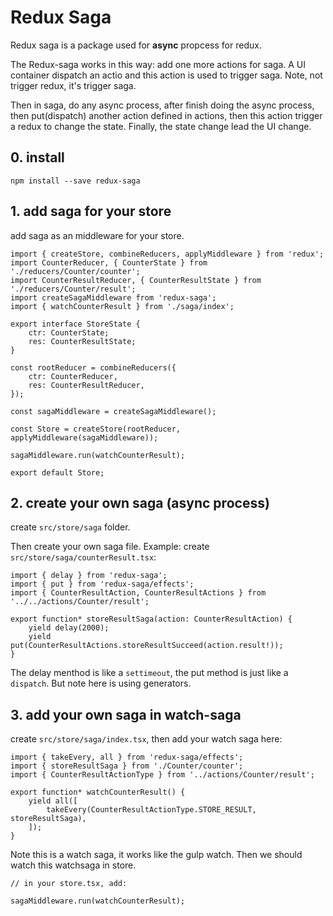# Redux Saga

Redux saga is a package used for **async** propcess for redux.

The Redux-saga works in this way: add one more actions for saga. A UI container dispatch an actio and this action is used to trigger saga. Note, not trigger redux, it's trigger saga.

Then in saga, do any async process, after finish doing the async process, then put(dispatch) another action defined in actions, then this action trigger a redux to change the state. Finally, the state change lead the UI change.

## 0. install

`npm install --save redux-saga`

## 1. add saga for your store

add saga as an middleware for your store.

```tsx
import { createStore, combineReducers, applyMiddleware } from 'redux';
import CounterReducer, { CounterState } from './reducers/Counter/counter';
import CounterResultReducer, { CounterResultState } from './reducers/Counter/result';
import createSagaMiddleware from 'redux-saga';
import { watchCounterResult } from './saga/index';

export interface StoreState {
    ctr: CounterState;
    res: CounterResultState;
}

const rootReducer = combineReducers({
    ctr: CounterReducer,
    res: CounterResultReducer,
});

const sagaMiddleware = createSagaMiddleware();

const Store = createStore(rootReducer, applyMiddleware(sagaMiddleware));

sagaMiddleware.run(watchCounterResult);

export default Store;
```

## 2. create your own saga (async process)

create `src/store/saga` folder.

Then create your own saga file. Example: create `src/store/saga/counterResult.tsx`:

```tsx
import { delay } from 'redux-saga';
import { put } from 'redux-saga/effects';
import { CounterResultAction, CounterResultActions } from '../../actions/Counter/result';

export function* storeResultSaga(action: CounterResultAction) {
    yield delay(2000);
    yield put(CounterResultActions.storeResultSucceed(action.result!));
}
```

The delay menthod is like a `settimeout`, the put method is just like a `dispatch`. But note here is using generators.

## 3. add your own saga in watch-saga

create `src/store/saga/index.tsx`, then add your watch saga here:

```tsx
import { takeEvery, all } from 'redux-saga/effects';
import { storeResultSaga } from './Counter/counter';
import { CounterResultActionType } from '../actions/Counter/result';

export function* watchCounterResult() {
    yield all([
        takeEvery(CounterResultActionType.STORE_RESULT, storeResultSaga),
    ]);
}
```

Note this is a watch saga, it works like the gulp watch. Then we should watch this watchsaga in store.

```tsx
// in your store.tsx, add:

sagaMiddleware.run(watchCounterResult);
```